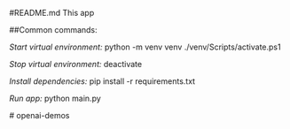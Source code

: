 #README.md
This app

##Common commands:

*Start virtual environment:*
python -m venv venv 
./venv/Scripts/activate.ps1

*Stop virtual environment:*
deactivate

*Install dependencies:*
pip install -r requirements.txt

*Run app:*
python main.py




#   o p e n a i - d e m o s  
 